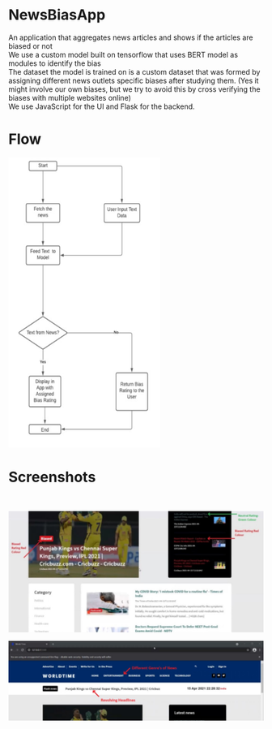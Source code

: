 # NewsBiasApp

An application that aggregates news articles and shows if the articles are biased or not<br />
We use a custom model built on tensorflow that uses BERT model as modules to identify the bias<br />
The dataset the model is trained on is a custom dataset that was formed by assigning different news outlets specific biases after studying them. (Yes it might involve our own biases, but we try to avoid this by cross verifying the biases with multiple websites online)<br />
We use JavaScript for the UI and Flask for the backend.<br />

# Flow


<img src="https://github.com/EbsHirani/NewsBiasApp/blob/main/NewsBiasApp/images/flow.jpg" alt="drawing" width="300"/><br/>
# Screenshots
<br />

![alt text](https://github.com/EbsHirani/NewsBiasApp/blob/main/NewsBiasApp/images/Screenshot%201.jpg)
<br />

![alt text](https://github.com/EbsHirani/NewsBiasApp/blob/main/NewsBiasApp/images/Screenshot%202.jpg)

